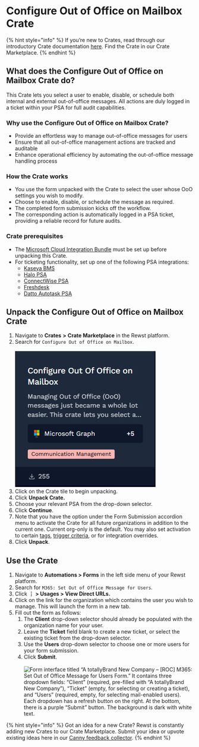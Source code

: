 # Configure Out of Office on Mailbox Crate

{% hint style="info" %}
If you’re new to Crates, read through our introductory Crate documentation [here](https://docs.rewst.help/prebuilt-automations/crates). Find the Crate in our Crate Marketplace.
{% endhint %}

## What does the Configure Out of Office on Mailbox Crate do?

This Crate lets you select a user to enable, disable, or schedule both internal and external out-of-office messages. All actions are duly logged in a ticket within your PSA for full audit capabilities.

### Why use the Configure Out of Office on Mailbox Crate?

* Provide an effortless way to manage out-of-office messages for users
* Ensure that all out-of-office management actions are tracked and auditable
* Enhance operational efficiency by automating the out-of-office message handling process

### How the Crate works

* You use the form unpacked with the Crate to select the user whose OoO settings you wish to modify.
* Choose to enable, disable, or schedule the message as required.
* The completed form submission kicks off the workflow.
* The corresponding action is automatically logged in a PSA ticket, providing a reliable record for future audits.

### Crate prerequisites

* The [Microsoft Cloud Integration Bundle](../../configuration/integrations/integration-guides/microsoft-cloud-integration-bundle/) must be set up before unpacking this Crate.
* For ticketing functionality, set up one of the following PSA integrations:
  * [Kaseya BMS](../../configuration/integrations/integration-guides/kaseya-bms-integration-setup.md)
  * [Halo PSA](../../configuration/integrations/integration-guides/halo-integration-setup.md)
  * [ConnectWise PSA](../../configuration/integrations/integration-guides/connectwise-integration-setup.md)
  * [Freshdesk](../../configuration/integrations/integration-guides/freshdesk-integration-setup.md)
  * [Datto Autotask PSA](../../configuration/integrations/integration-guides/datto-psa-integration-setup/)

## Unpack the Configure Out of Office on Mailbox Crate

1. Navigate to **Crates** **>** **Crate Marketplace** in the Rewst platform.
2. Search for `Configure Out of Office on Mailbox`.\
   \
   ![](<../../../.gitbook/assets/image (129).png>)
3. Click on the Crate tile to begin unpacking.
4. Click **Unpack Crate.**
5. Choose your relevant PSA from the drop-down selector.
6. Click **Continue**.
7. Note that you have the option under the Form Submission accordion menu to activate the Crate for all future organizations in addition to the current one. Current org-only is the default. You may also set activation to certain [tags](https://docs.rewst.help/documentation/settings/tags-in-rewst), [trigger criteria](../../automations/intro-to-triggers/trigger-criteria.md), or for integration overrides.
8. Click **Unpack**.

## Use the Crate

1. Navigate to **Automations > Forms** in the left side menu of your Rewst platform.
2. Search for `M365: Set Out of Office Message for Users`.
3. Click **⋮** **> Usages > View Direct URLs.**
4. Click on the link for the organization which contains the user you wish to manage. This will launch the form in a new tab.
5. Fill out the form as follows:
   1. The **Client** drop-down selector should already be populated with the organization name for your user.&#x20;
   2. Leave the **Ticket** field blank to create a new ticket, or select the existing ticket from the drop-down selector.
   3. Use the **Users** drop-down selector to choose one or more users for your form submission.
   4. Click **Submit**.\
      \
      <img src="../../../.gitbook/assets/Screenshot 2025-08-18 at 3.57.25 PM.png" alt="Form interface titled “A totallyBrand New Company – [ROC] M365: Set Out of Office Message for Users Form.” It contains three dropdown fields: “Client” (required, pre-filled with “A totallyBrand New Company”), “Ticket” (empty, for selecting or creating a ticket), and “Users” (required, empty, for selecting mail-enabled users). Each dropdown has a refresh button on the right. At the bottom, there is a purple “Submit” button. The background is dark with white text." data-size="original">

{% hint style="info" %}
Got an idea for a new Crate? Rewst is constantly adding new Crates to our Crate Marketplace. Submit your idea or upvote existing ideas here in our [Canny feedback collector](https://rewst.canny.io/crates).
{% endhint %}
